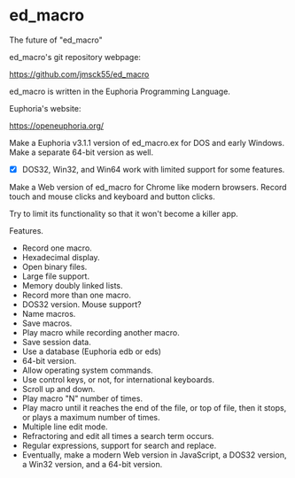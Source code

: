 # ed_macro
The future of "ed_macro"

ed_macro's git repository webpage:

https://github.com/jmsck55/ed_macro

ed_macro is written in the Euphoria Programming Language.

Euphoria's website:

https://openeuphoria.org/

Make a Euphoria v3.1.1 version of ed_macro.ex for DOS and early Windows.  Make a separate 64-bit version as well.

- [x] DOS32, Win32, and Win64 work with limited support for some features.

Make a Web version of ed_macro for Chrome like modern browsers.  Record touch and mouse clicks and keyboard and button clicks.

Try to limit its functionality so that it won't become a killer app.

Features.

* Record one macro.
* Hexadecimal display.
* Open binary files.
* Large file support.
* Memory doubly linked lists.
* Record more than one macro.
* DOS32 version. Mouse support?
* Name macros.
* Save macros.
* Play macro while recording another macro.
* Save session data.
* Use a database (Euphoria edb or eds)
* 64-bit version.
* Allow operating system commands.
* Use control keys, or not, for international keyboards.
* Scroll up and down.
* Play macro "N" number of times.
* Play macro until it reaches the end of the file, or top of file, then it stops, or plays a maximum number of times.
* Multiple line edit mode.
* Refractoring and edit all times a search term occurs.
* Regular expressions, support for search and replace.
* Eventually, make a modern Web version in JavaScript, a DOS32 version, a Win32 version, and a 64-bit version.
